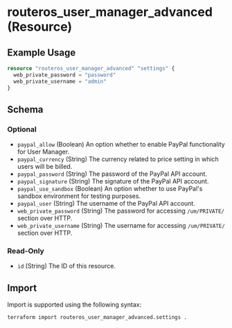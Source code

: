 # routeros_user_manager_advanced (Resource)


## Example Usage
```terraform
resource "routeros_user_manager_advanced" "settings" {
  web_private_password = "password"
  web_private_username = "admin"
}
```

<!-- schema generated by tfplugindocs -->
## Schema

### Optional

- `paypal_allow` (Boolean) An option whether to enable PayPal functionality for User Manager.
- `paypal_currency` (String) The currency related to price setting in which users will be billed.
- `paypal_password` (String) The password of the PayPal API account.
- `paypal_signature` (String) The signature of the PayPal API account.
- `paypal_use_sandbox` (Boolean) An option whether to use PayPal's sandbox environment for testing purposes.
- `paypal_user` (String) The username of the PayPal API account.
- `web_private_password` (String) The password for accessing `/um/PRIVATE/` section over HTTP.
- `web_private_username` (String) The username for accessing `/um/PRIVATE/` section over HTTP.

### Read-Only

- `id` (String) The ID of this resource.

## Import
Import is supported using the following syntax:
```shell
terraform import routeros_user_manager_advanced.settings .
```
